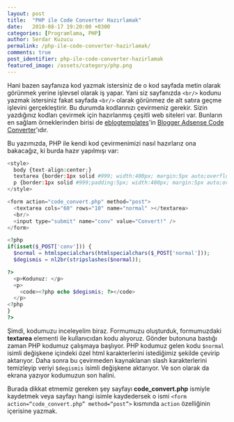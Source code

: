 ```yaml
---
layout: post
title:  "PHP ile Code Converter Hazırlamak"
date:   2010-08-17 19:20:00 +0300
categories: [Programlama, PHP]
author: Serdar Kuzucu
permalink: /php-ile-code-converter-hazirlamak/
comments: true
post_identifier: php-ile-code-converter-hazirlamak
featured_image: /assets/category/php.png
---
```


Hani bazen sayfanıza kod yazmak istersiniz de o kod sayfada metin olarak görünmek yerine işlevsel olarak iş yapar. 
Yani siz sayfanızda `<br/>` kodunu yazmak istersiniz fakat sayfada `<br/>` olarak görünmez de 
alt satıra geçme işlevini gerçekleştirir. 
Bu durumda kodlarınızı çevirmeniz gerekir. 
Sizin yazdığınız kodları çevirmek için hazırlanmış çeşitli web siteleri var. 
Bunların en sağlam örneklerinden birisi de [eblogtemplates](http://www.eblogtemplates.com/)'in 
[Blogger Adsense Code Converter](http://www.eblogtemplates.com/blogger-ad-code-converter/)'ıdır.

<!--more-->

Bu yazımızda, PHP ile kendi kod çevirmenimizi nasıl hazırlarız ona bakacağız, ki burda hazır yapılmışı var:

```php
<style>
  body {text-align:center;}
  textarea {border:1px solid #999; width:400px; margin:5px auto;overflow:auto;resize:none;}
  p {border:1px solid #999;padding:5px; width:400px; margin:5px auto;overflow:auto;}
</style>

<form action="code_convert.php" method="post">
  <textarea cols="60" rows="10" name="normal" ></textarea>
  <br/>
  <input type="submit" name="conv" value="Convert!" />
</form>

<?php
if(isset($_POST['conv'])) {
  $normal = htmlspecialchars(htmlspecialchars($_POST['normal']));
  $degismis = nl2br(stripslashes($normal)); 

?>
  <p>Kodunuz: </p>
  <p>
    <code><?php echo $degismis; ?></code>
  </p>
<?php
}
?>
```

Şimdi, kodumuzu inceleyelim biraz. 
Formumuzu oluşturduk, formumuzdaki **textarea** elementi ile kullanıcıdan kodu alıyoruz. 
Gönder butonuna bastığı zaman PHP kodumuz çalışmaya başlıyor. 
PHP kodumuz gelen kodu `$normal` isimli değişkene içindeki 
özel html karakterlerini istediğimiz şekilde çevirip aktarıyor. 
Daha sonra bu çevirmeden kaynaklanan slash karakterlerini temizleyip veriyi 
`$degismis` isimli değişkene aktarıyor. 
Ve son olarak da ekrana yazıyor kodumuzun son halini. 

Burada dikkat etmemiz gereken şey sayfayı **code_convert.php** ismiyle kaydetmek 
veya sayfayı hangi isimle kaydedersek o ismi `<form action=“code_convert.php” method=“post”>` kısmında 
`action` özelliğinin içerisine yazmak.
